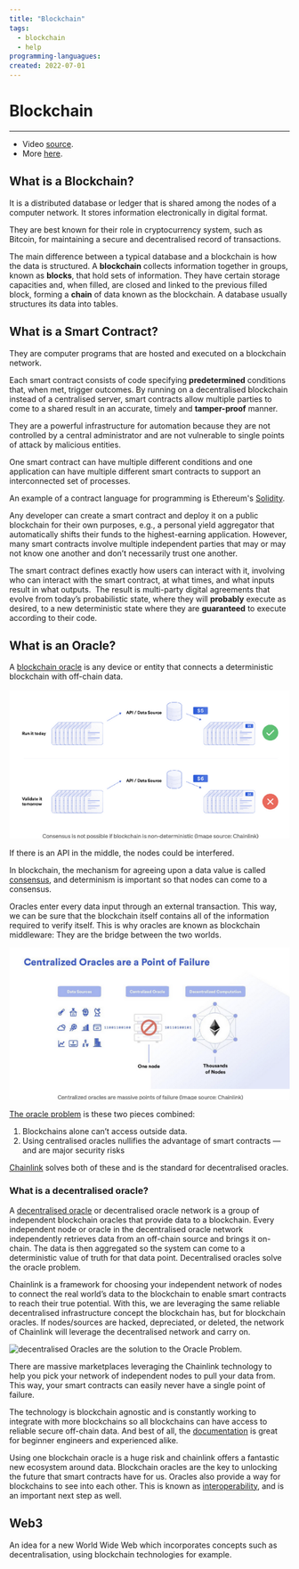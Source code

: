 ```yaml
---
title: "Blockchain"
tags:
  - blockchain
  - help
programming-languagues:
created: 2022-07-01
---
```

# Blockchain
---
- Video [source](https://www.youtube.com/watch?v=gyMwXuJrbJQ).
- More [here](https://github.com/smartcontractkit/full-blockchain-solidity-course-js#welcome-to-the-course).

## What is a Blockchain?
It is a distributed database or ledger that is shared among the nodes of a computer network. It stores information electronically in digital format. 

They are best known for their role in cryptocurrency system, such as Bitcoin, for maintaining a secure and decentralised record of transactions.

The main difference between a typical database and a blockchain is how the data is structured. A **blockchain** collects information together in groups, known as **blocks**, that hold sets of information. They have certain storage capacities and, when filled, are closed and linked to the previous filled block, forming a **chain** of data known as the blockchain. A database usually structures its data into tables.

## What is a Smart Contract?
They are computer programs that are hosted and executed on a blockchain network.

Each smart contract consists of code specifying **predetermined** conditions that, when met, trigger outcomes. By running on a decentralised blockchain instead of a centralised server, smart contracts allow multiple parties to come to a shared result in an accurate, timely and **tamper-proof** manner.

They are a powerful infrastructure for automation because they are not controlled by a central administrator and are not vulnerable to single points of attack by malicious entities.

One smart contract can have multiple different conditions and one application can have multiple different smart contracts to support an interconnected set of processes. 

An example of a contract language for programming is Ethereum's [Solidity](https://docs.soliditylang.org/en/v0.8.7/).

Any developer can create a smart contract and deploy it on a public blockchain for their own purposes, e.g., a personal yield aggregator that automatically shifts their funds to the highest-earning application. However, many smart contracts involve multiple independent parties that may or may not know one another and don’t necessarily trust one another. 

The smart contract defines exactly how users can interact with it, involving who can interact with the smart contract, at what times, and what inputs result in what outputs.  The result is multi-party digital agreements that evolve from today’s probabilistic state, where they will **probably** execute as desired, to a new deterministic state where they are **guaranteed** to execute according to their code.

## What is an Oracle?
A [blockchain oracle](https://blog.chain.link/oracles-the-key-to-unlocking-smart-contracts/) is any device or entity that connects a deterministic blockchain with off-chain data.

![Screenshot 2022-07-01 at 09-53-33 What Is a Blockchain Oracle](images/Screenshot%202022-07-01%20at%2009-53-33%20What%20Is%20a%20Blockchain%20Oracle.png)

If there is an API in the middle, the nodes could be interfered.

In blockchain, the mechanism for agreeing upon a data value is called [consensus](https://blockgeeks.com/guides/blockchain-consensus/), and determinism is important so that nodes can come to a consensus.

Oracles enter every data input through an external transaction. This way, we can be sure that the blockchain itself contains all of the information required to verify itself. This is why oracles are known as blockchain middleware: They are the bridge between the two worlds.

![Screenshot 2022-07-01 at 09-55-17 What Is a Blockchain Oracle](images/Screenshot%202022-07-01%20at%2009-55-17%20What%20Is%20a%20Blockchain%20Oracle.png)

[The oracle problem](https://ethereum.stackexchange.com/a/84645/57451) is these two pieces combined:

1.  Blockchains alone can’t access outside data.
2.  Using centralised oracles nullifies the advantage of smart contracts — and are major security risks

[Chainlink](https://chain.link/) solves both of these and is the standard for decentralised oracles.

### What is a decentralised oracle?
A [decentralised oracle](https://docs.chain.link/docs/architecture-decentralised-model) or decentralised oracle network is a group of independent blockchain oracles that provide data to a blockchain. Every independent node or oracle in the decentralised oracle network independently retrieves data from an off-chain source and brings it on-chain. The data is then aggregated so the system can come to a deterministic value of truth for that data point. Decentralised oracles solve the oracle problem.

Chainlink is a framework for choosing your independent network of nodes to connect the real world’s data to the blockchain to enable smart contracts to reach their true potential. With this, we are leveraging the same reliable decentralised infrastructure concept the blockchain has, but for blockchain oracles. If nodes/sources are hacked, depreciated, or deleted, the network of Chainlink will leverage the decentralised network and carry on.

![decentralised Oracles are the solution to the Oracle Problem.](https://miro.medium.com/max/700/1*86phwklV3lpLzdz6Ob1gdg.png)

There are massive marketplaces leveraging the Chainlink technology to help you pick your network of independent nodes to pull your data from. This way, your smart contracts can easily never have a single point of failure.

The technology is blockchain agnostic and is constantly working to integrate with more blockchains so all blockchains can have access to reliable secure off-chain data. And best of all, the [documentation](https://docs.chain.link/docs) is great for beginner engineers and experienced alike.

Using one blockchain oracle is a huge risk and chainlink offers a fantastic new ecosystem around data. Blockchain oracles are the key to unlocking the future that smart contracts have for us. Oracles also provide a way for blockchains to see into each other. This is known as [interoperability](https://cointelegraph.com/explained/blockchain-interoperability-explained), and is an important next step as well.

## Web3
An idea for a new World Wide Web which incorporates concepts such as decentralisation, using blockchain technologies for example.